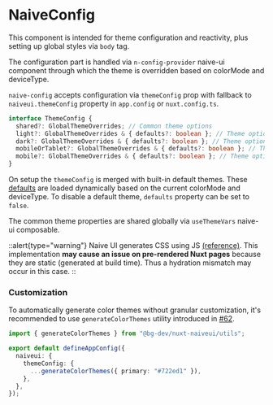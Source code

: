 # NaiveConfig

This component is intended for theme configuration and reactivity, plus setting up global styles via `body` tag.

The configuration part is handled via `n-config-provider` naive-ui component through which the theme is overridden based on colorMode and deviceType.

`naive-config` accepts configuration via `themeConfig` prop with fallback to `naiveui.themeConfig` property in `app.config` or `nuxt.config.ts`.

```ts
interface ThemeConfig {
  shared?: GlobalThemeOverrides; // Common theme options
  light?: GlobalThemeOverrides & { defaults?: boolean }; // Theme options applied on light mode
  dark?: GlobalThemeOverrides & { defaults?: boolean }; // Theme options applied on dark mode
  mobileOrTablet?: GlobalThemeOverrides & { defaults?: boolean }; // Theme options applied on mobile and tablet
  mobile?: GlobalThemeOverrides & { defaults?: boolean }; // Theme options applied on mobile only
}
```

On setup the `themeConfig` is merged with built-in default themes. These [defaults](https://github.com/becem-gharbi/nuxt-naiveui/tree/main/src/runtime/theme) are loaded dynamically based on the current colorMode and deviceType. To disable a default theme, `defaults` property can be set to `false`.

The common theme properties are shared globally via `useThemeVars` naive-ui composable.

::alert{type="warning"}
Naive UI generates CSS using JS [(reference)](https://www.npmjs.com/package/css-render). This implementation **may cause an issue on pre-rendered Nuxt pages** because they are static (generated at build time). Thus a hydration mismatch may occur in this case.
::

### Customization

To automatically generate color themes without granular customization, it's recommended to use `generateColorThemes` utility introduced in [#62](https://github.com/becem-gharbi/nuxt-naiveui/pull/62).

```ts [app.config.ts]
import { generateColorThemes } from "@bg-dev/nuxt-naiveui/utils";

export default defineAppConfig({
  naiveui: {
    themeConfig: {
      ...generateColorThemes({ primary: "#722ed1" }),
    },
  },
});
```
